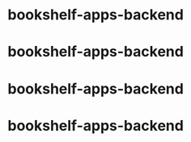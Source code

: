 # bookshelf-apps-backend
# bookshelf-apps-backend
# bookshelf-apps-backend
# bookshelf-apps-backend
